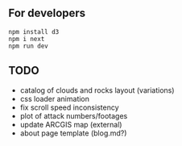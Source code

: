 ## For developers
```shell
npm install d3
npm i next
npm run dev
```

## TODO
- catalog of clouds and rocks layout (variations)
- css loader animation
- fix scroll speed inconsistency
- plot of attack numbers/footages
- update ARCGIS map (external) 
- about page template (blog.md?)
